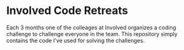 # Involved Code Retreats
Each 3 months one of the colleages at Involved organizes a coding challenge to challenge everyone in the team. This repository simply contains the code I've used for solving the challenges.
